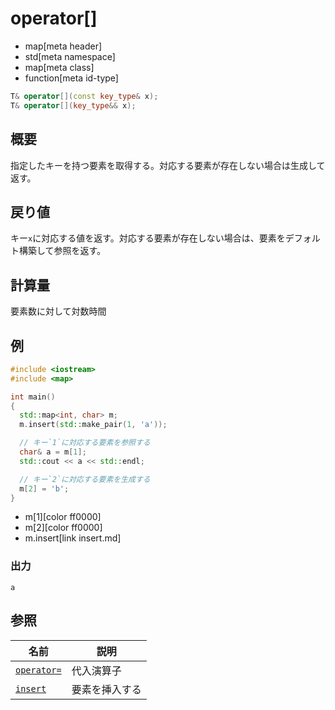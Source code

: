 # operator[]
* map[meta header]
* std[meta namespace]
* map[meta class]
* function[meta id-type]

```cpp
T& operator[](const key_type& x);
T& operator[](key_type&& x);
```

## 概要
指定したキーを持つ要素を取得する。対応する要素が存在しない場合は生成して返す。


## 戻り値
キー`x`に対応する値を返す。対応する要素が存在しない場合は、要素をデフォルト構築して参照を返す。


## 計算量
要素数に対して対数時間


## 例
```cpp
#include <iostream>
#include <map>

int main()
{
  std::map<int, char> m;
  m.insert(std::make_pair(1, 'a'));

  // キー`1`に対応する要素を参照する
  char& a = m[1];
  std::cout << a << std::endl;

  // キー`2`に対応する要素を生成する
  m[2] = 'b';
}
```
* m[1][color ff0000]
* m[2][color ff0000]
* m.insert[link insert.md]

### 出力
```
a
```

## 参照

| 名前 | 説明 |
|------------------------------------------------|-----------------------|
| [`operator=`](/reference/map/map/op_assign.md) | 代入演算子 |
| [`insert`](/reference/map/map/insert.md) | 要素を挿入する |


